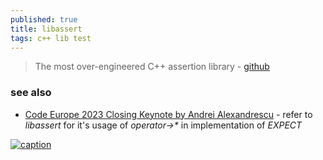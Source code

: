 ```yaml
---
published: true
title: libassert
tags: c++ lib test
---
```

> The most over-engineered C++ assertion library - [github](https://github.com/jeremy-rifkin/libassert)

### see also
- [Code Europe 2023 Closing Keynote by Andrei Alexandrescu](https://youtu.be/trGJsOcA4hY?feature=shared&t=3371) - refer to _libassert_ for it's usage of _operator->*_ in implementation of _EXPECT_


[![caption](https://github.com/jeremy-rifkin/libassert/raw/main/screenshots/f.png)](https://github.com/jeremy-rifkin/libassert#extra-diagnostics-)

